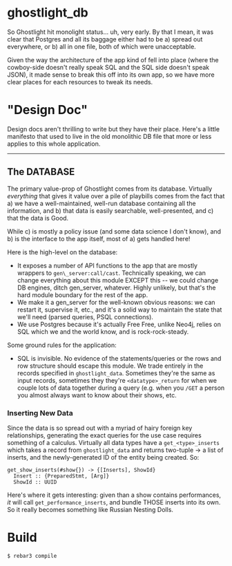 # ghostlight_db

So Ghostlight hit monolight status... uh, very early. By that I mean, it was
clear that Postgres and all its baggage either had to be a) spread out
everywhere, or b) all in one file, both of which were unacceptable.

Given the way the architecture of the app kind of fell into place (where the
cowboy-side doesn't really speak SQL and the SQL side doesn't speak JSON), it
made sense to break this off into its own app, so we have more clear places for
each resources to tweak its needs.

# "Design Doc"
Design docs aren't thrilling to write but they have their place. Here's a little
manifesto that used to live in the old monolithic DB file that more or less
applies to this whole application.

---
## The DATABASE

The primary value-prop of Ghostlight comes from its database. Virtually
_everything_ that gives it value over a pile of playbills comes from the
fact that a) we have a well-maintained, well-run database containing all
the information, and b) that data is easily searchable, well-presented,
and c) that the data is Good.

While c) is mostly a policy issue (and some data science I don't know),
and b) is the interface to the app itself, most of a) gets handled here!

Here is the high-level on the database:
* It exposes a number of API functions to the app that are mostly wrappers
  to `gen\_server:call/cast`. Technically speaking, we can change everything
  about this module EXCEPT this -- we could change DB engines, ditch
  gen\_server, whatever. Highly unlikely, but that's the hard module
  boundary for the rest of the app.
* We make it a gen\_server for the well-known obvious reasons: we can restart
  it, supervise it, etc., and it's a solid way to maintain the state that
  we'll need (parsed queries, PSQL connections).
* We use Postgres because it's actually Free Free, unlike Neo4j, relies on
  SQL which we and the world know, and is rock-rock-steady.

Some ground rules for the application:

* SQL is invisible. No evidence of the statements/queries or the rows and
  row structure should escape this module. We trade entirely in the records
  specified in `ghostlight_data`. Sometimes they're the same as input records,
  sometimes they they're `<datatype>_return` for when we couple lots of data
  together during a query (e.g. when you `/GET` a person you almost always want
  to know about their shows, etc.

### Inserting New Data

Since the data is so spread out with a myriad of hairy foreign key
relationships, generating the exact queries for the use case requires something
of a calculus. Virtually all data types have a `get_<type>_inserts` which takes a
record from `ghostlight_data` and returns two-tuple -> a list of inserts, and
the newly-generated ID of the entity being created. So:

```
get_show_inserts(#show{}) -> {[Inserts], ShowId}
  Insert :: {PreparedStmt, [Arg]}
  ShowId :: UUID
```

Here's where it gets interesting: given than a show contains performances, _it_
will call `get_performance_inserts`, and bundle THOSE inserts into its own. So it
really becomes something like Russian Nesting Dolls.



# Build

    $ rebar3 compile
